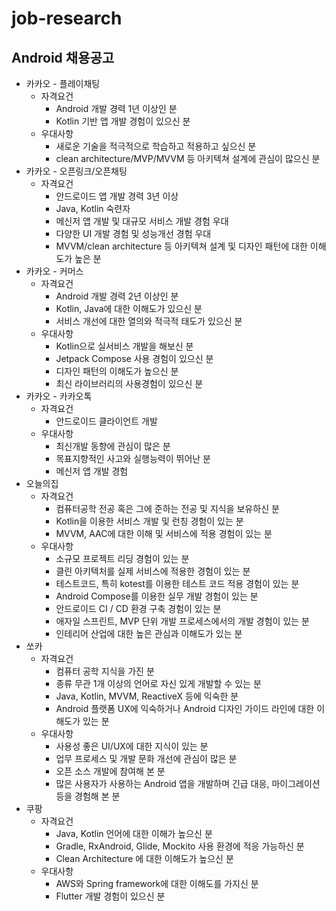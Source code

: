 # job-research
## Android 채용공고

- 카카오 - 플레이채팅
  - 자격요건
    - Android 개발 경력 1년 이상인 분
    - Kotlin 기반 앱 개발 경험이 있으신 분
  - 우대사항
    - 새로운 기술을 적극적으로 학습하고 적용하고 싶으신 분
    - clean architecture/MVP/MVVM 등 아키텍쳐 설계에 관심이 많으신 분
- 카카오 - 오픈링크/오픈채팅
  - 자격요건
    - 안드로이드 앱 개발 경력 3년 이상
    - Java, Kotlin 숙련자
    - 메신저 앱 개발 및 대규모 서비스 개발 경험 우대
    - 다양한 UI 개발 경험 및 성능개선 경험 우대
    - MVVM/clean architecture 등 아키텍쳐 설계 및 디자인 패턴에 대한 이해도가 높은 분
- 카카오 - 커머스
  - 자격요건
    - Android 개발 경력 2년 이상인 분
    - Kotlin, Java에 대한 이해도가 있으신 분
    - 서비스 개선에 대한 열의와 적극적 태도가 있으신 분
  - 우대사항
    - Kotlin으로 실서비스 개발을 해보신 분
    - Jetpack Compose 사용 경험이 있으신 분
    - 디자인 패턴의 이해도가 높으신 분
    - 최신 라이브러리의 사용경험이 있으신 분
- 카카오 - 카카오톡
  - 자격요건
    - 안드로이드 클라이언트 개발
  - 우대사항
    - 최신개발 동향에 관심이 많은 분
    - 목표지향적인 사고와 실행능력이 뛰어난 분
    - 메신저 앱 개발 경험
- 오늘의집
  - 자격요건
    - 컴퓨터공학 전공 혹은 그에 준하는 전공 및 지식을 보유하신 분
    - Kotlin을 이용한 서비스 개발 및 런칭 경험이 있는 분
    - MVVM, AAC에 대한 이해 및 서비스에 적용 경험이 있는 분
  - 우대사항
    - 소규모 프로젝트 리딩 경험이 있는 분
    - 클린 아키텍처를 실제 서비스에 적용한 경험이 있는 분
    - 테스트코드, 특히 kotest를 이용한 테스트 코드 적용 경험이 있는 분
    - Android Compose를 이용한 실무 개발 경험이 있는 분
    - 안드로이드 CI / CD 환경 구축 경험이 있는 분
    - 애자일 스프린트, MVP 단위 개발 프로세스에서의 개발 경험이 있는 분
    - 인테리어 산업에 대한 높은 관심과 이해도가 있는 분
- 쏘카
  - 자격요건
    - 컴퓨터 공학 지식을 가진 분
    - 종류 무관 1개 이상의 언어로 자신 있게 개발할 수 있는 분
    - Java, Kotlin, MVVM, ReactiveX 등에 익숙한 분
    - Android 플랫폼 UX에 익숙하거나 Android 디자인 가이드 라인에 대한 이해도가 있는 분
  - 우대사항
    - 사용성 좋은 UI/UX에 대한 지식이 있는 분
    - 업무 프로세스 및 개발 문화 개선에 관심이 많은 분
    - 오픈 소스 개발에 참여해 본 분
    - 많은 사용자가 사용하는 Android 앱을 개발하며 긴급 대응, 마이그레이션 등을 경험해 본 분
- 쿠팡
  - 자격요건
    - Java, Kotlin 언어에 대한 이해가 높으신 분
    - Gradle, RxAndroid, Glide, Mockito 사용 환경에 적응 가능하신 분
    - Clean Architecture 에 대한 이해도가 높으신 분
  - 우대사항
    - AWS와 Spring framework에 대한 이해도를 가지신 분
    - Flutter 개발 경험이 있으신 분
